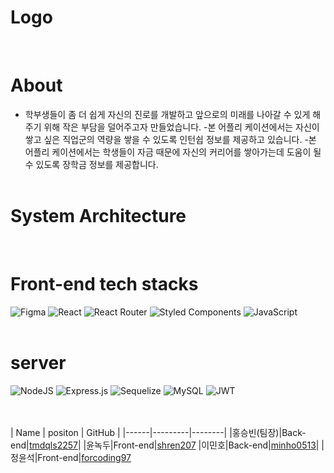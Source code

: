 # Logo
<img  srcset="https://cdn.discordapp.com/attachments/932852459003609098/934361076898861086/logo.png 5x" >
<br></br>

# About
- 학부생들이 좀 더 쉽게 자신의 진로를 개발하고 앞으로의 미래를 나아갈 수 있게 해주기 위해 작은 부담을 덜어주고자 만들었습니다.
-본 어플리 케이션에서는 자신이 쌓고 싶은 직업군의 역량을 쌓을 수 있도록 인턴쉽 정보를 제공하고 있습니다.
-본 어플리 케이션에서는 학생들이 자금 때문에 자신의 커리어를 쌓아가는데 도움이 될 수 있도록 장학금 정보를 제공합니다.
<br></br>

# System Architecture
<img srcset='https://cdn.discordapp.com/attachments/932852459003609098/933586875707428924/Web_App_Reference_Architecture_1.png 3x'>
<br></br>

# Front-end tech stacks
![Figma](https://img.shields.io/badge/figma-%23F24E1E.svg?style=for-the-badge&logo=figma&logoColor=white)
![React](https://img.shields.io/badge/react-%2320232a.svg?style=for-the-badge&logo=react&logoColor=%2361DAFB)
![React Router](https://img.shields.io/badge/React_Router-CA4245?style=for-the-badge&logo=react-router&logoColor=white)
![Styled Components](https://img.shields.io/badge/styled--components-DB7093?style=for-the-badge&logo=styled-components&logoColor=white)
![JavaScript](https://img.shields.io/badge/javascript-%23323330.svg?style=for-the-badge&logo=javascript&logoColor=%23F7DF1E)
<br></br>

# server
![NodeJS](https://img.shields.io/badge/node.js-6DA55F?style=for-the-badge&logo=node.js&logoColor=white)
![Express.js](https://img.shields.io/badge/express.js-%23404d59.svg?style=for-the-badge&logo=express&logoColor=%2361DAFB)
![Sequelize](https://img.shields.io/badge/Sequelize-52B0E7?style=for-the-badge&logo=Sequelize&logoColor=white)
![MySQL](https://img.shields.io/badge/mysql-%2300f.svg?style=for-the-badge&logo=mysql&logoColor=white)
	![JWT](https://img.shields.io/badge/JWT-black?style=for-the-badge&logo=JSON%20web%20tokens)

<br></br>
| Name | positon | GitHub |
|------|---------|--------|
|홍승빈(팀장)|Back-end|[tmdqls2257](https://github.com/tmdqls2257)|
|윤녹두|Front-end|[shren207](https://github.com/shren207)
|이민호|Back-end|[minho0513](https://github.com/minho0513)|
|정윤석|Front-end|[forcoding97](https://github.com/forcoding97)

